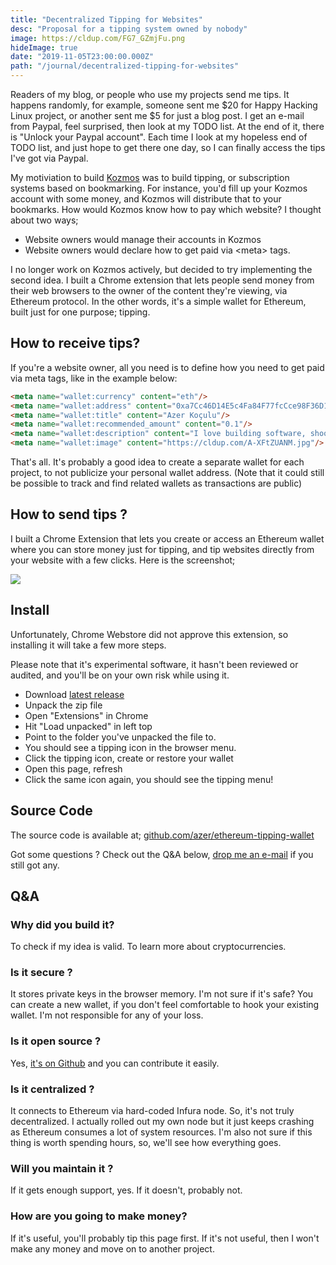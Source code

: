 ```yaml
---
title: "Decentralized Tipping for Websites"
desc: "Proposal for a tipping system owned by nobody"
image: https://cldup.com/FG7_GZmjFu.png
hideImage: true
date: "2019-11-05T23:00:00.000Z"
path: "/journal/decentralized-tipping-for-websites"
---
```


Readers of my blog, or people who use my projects send me tips. It happens randomly, for example, someone sent me $20 for Happy Hacking Linux project, or another sent me $5 for just a blog post. I get an e-mail from Paypal, feel surprised, then look at my TODO list. At the end of it, there is "Unlock your Paypal account". Each time I look at my hopeless end of TODO list, and just hope to get there one day, so I can finally access the tips I've got via Paypal.

My motiviation to build [Kozmos](https://getkozmos.com) was to build tipping, or subscription systems based on bookmarking. For instance, you'd fill up your Kozmos account with some money, and Kozmos will distribute that to your bookmarks. How would Kozmos know how to pay which website? I thought about two ways;

* Website owners would manage their accounts in Kozmos
* Website owners would declare how to get paid via &#x3C;meta&#x3E; tags.

I no longer work on Kozmos actively, but decided to try implementing the second idea. I built a Chrome extension that lets people send money from their web browsers to the owner of the content they're viewing, via Ethereum protocol. In the other words, it's a simple wallet for Ethereum, built just for one purpose; tipping.

## How to receive tips?

If you're a website owner, all you need is to define how you need to get paid via meta tags, like in the example below:

```html
<meta name="wallet:currency" content="eth"/>
<meta name="wallet:address" content="0xa7Cc46D14E5c4Fa84F77fcCce98F36D1040B207D"/>
<meta name="wallet:title" content="Azer Koçulu"/>
<meta name="wallet:recommended_amount" content="0.1"/>
<meta name="wallet:description" content="I love building software, shooting photographs and writing."/>
<meta name="wallet:image" content="https://cldup.com/A-XFtZUANM.jpg"/>
```

That's all. It's probably a good idea to create a separate wallet for each project, to not publicize your personal wallet address. (Note that it could still be possible to track and find related wallets as transactions are public)

## How to send tips ?

I built a Chrome Extension that lets you create or access an Ethereum wallet where you can store money just for tipping, and tip websites directly from your website with a few clicks. Here is the screenshot;

![](https://cldup.com/6NvYSop4Ut.png)

## Install

Unfortunately, Chrome Webstore did not approve this extension, so installing it will take a few more steps.

Please note that it's experimental software, it hasn't been reviewed or audited, and you'll be on your own risk while using it.

* Download [latest release](https://github.com/azer/ethereum-tipping-wallet/releases/download/1.0/ethereum-tipping-wallet-v1.0.zip)
* Unpack the zip file
* Open "Extensions" in Chrome
* Hit "Load unpacked" in left top
* Point to the folder you've unpacked the file to.
* You should see a tipping icon in the browser menu.
* Click the tipping icon, create or restore your wallet
* Open this page, refresh
* Click the same icon again, you should see the tipping menu!

## Source Code

The source code is available at; [github.com/azer/ethereum-tipping-wallet](https://github.com/azer/ethereum-tipping-wallet)

Got some questions ? Check out the Q&A below, [drop me an e-mail](mailto:azer@roadbeats.com) if you still got any.

## Q&A

### Why did you build it?

To check if my idea is valid. To learn more about cryptocurrencies.

### Is it secure ?

It stores private keys in the browser memory. I'm not sure if it's safe? You can create a new wallet, if you don't feel comfortable to hook your existing wallet. I'm not responsible for any of your loss.

### Is it open source ?

Yes, [it's on Github](https://github.com/azer/ethereum-tipping-wallet) and you can contribute it easily.

### Is it centralized ?

It connects to Ethereum via hard-coded Infura node. So, it's not truly decentralized. I actually rolled out my own node but it just keeps crashing as Ethereum consumes a lot of system resources. I'm also not sure if this thing is worth spending hours, so, we'll see how everything goes.

### Will you maintain it ?

If it gets enough support, yes. If it doesn't, probably not.

### How are you going to make money?

If it's useful, you'll probably tip this page first. If it's not useful, then I won't make any money and move on to another project.

